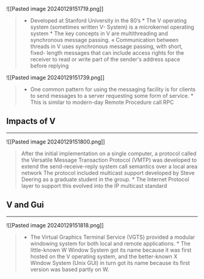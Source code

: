 ![[Pasted image 20240129151719.png]]
> * Developed at Stanford University in the 80’s * The V operating system (sometimes written V- System) is a microkernel operating system * The key concepts in V are multithreading and synchronous message passing. « Communication between threads in V uses synchronous message passing, with short, fixed- length messages that can include access rights for the receiver to read or write part of the sender's address space before replying

![[Pasted image 20240129151739.png]]
> * One common pattern for using the messaging facility is for clients to send messages to a server requesting some form of service. * This is similar to modern-day Remote Procedure call RPC

## Impacts of V
---
![[Pasted image 20240129151800.png]]
> After the initial implementation on a single computer, a protocol called the Versatile Message Transaction Protocol (VMTP) was developed to extend the send-receive-reply system call semantics over a local area network The protocol included multicast support developed by Steve Deering as a graduate student in the group. * The Internet Protocol layer to support this evolved into the IP multicast standard

## V and Gui
---
![[Pasted image 20240129151818.png]]
> * The Virtual Graphics Terminal Service (VGTS) provided a modular windowing system for both local and remote applications. * The little-known W Window System got its name because it was first hosted on the V operating system, and the better-known X Window System (Unix GUI) in turn got its name because its first version was based partly on W.